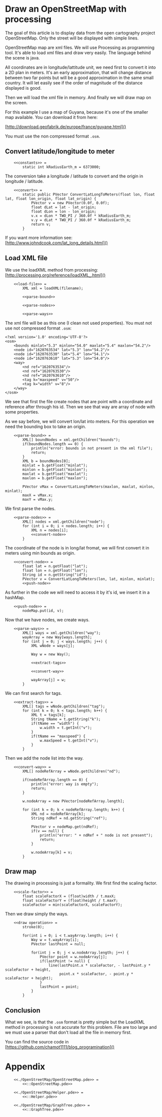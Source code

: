 Draw an OpenStreetMap with processing
=====================================

The goal of this article is to display data from the open cartography project OpenStreetMap. Only the street will be displayed with simple lines.

OpenStreetMap map are xml files. We will use Processing as programming tool. It's able to load xml files and draw very easily. The language behind the scene is java.

All coordinates are in longitude/lattitude unit, we need first to convert it into a 2D plan in meters. It's an early approximation, that will change distance between two far points but will be a good approximation in the same small country. It will let easily see if the order of magnitude of the distance displayed is good. 

Then we will load the xml file in memory. And finally we will draw map on the screen.

For this example I use a map of Guyana, because it's one of the smaller map available. You can download it from here:

[http://download.geofabrik.de/europe/france/guyane.html]()

You must use the non compressed format `.osm`.

Convert latitude/longitude to meter
-----------------------------------

```
	<<constants>> =
		static int kRadiusEarth_m = 6373000;
```

The conversion take a longitude / latitude to convert and the origin in longitude / latitude.

```
	<<convert>> =
		static public PVector ConvertLatLongToMeters(float lon, float lat, float lon_origin, float lat_origin) {
			PVector v = new PVector(0.0f, 0.0f);
			float dLat = lat - lat_origin;
			float dLon = lon - lon_origin;
			v.x = dLon * TWO_PI / 360.0f * kRadiusEarth_m;
			v.y = dLat * TWO_PI / 360.0f * kRadiusEarth_m;
			return v;
		}
```

If you want more information see:
[http://www.johndcook.com/lat_long_details.html]()

Load XML file
-------------

We use the loadXML method from processing: [http://processing.org/reference/loadXML_.html]()

```
	<<load-file>> =
		XML xml = loadXML(filename);

		<<parse-bound>>

		<<parse-nodes>>

		<<parse-ways>>
```

The xml file will be as this one (I clean not used properties). You must not use not compressed format `.osm`:

```
<?xml version='1.0' encoding='UTF-8'?>
<osm>
	<bounds minlat="5.3" minlon="54.0" maxlat="5.4" maxlon="54.2"/>
	<node id="1620763534" lat="5.3" lon="54.2"/>
	<node id="1620763530" lat="5.4" lon="54.1"/>
	<node id="1620763610" lat="5.3" lon="54.0"/>
	<way>
		<nd ref="1620763534"/>
		<nd ref="1620763530"/>
		<nd ref="1620763610"/>
		<tag k="maxspeed" v="50"/>
		<tag k="width" v="8"/>
	</way>
</osm>

```

We see that first the file create nodes that are point with a coordinate and reference after through his id. Then we see that way are array of node with some properties.

As we say before, we will convert lon/lat into meters. For this operation we need the bounding box to take an origin.

```
	<<parse-bound>> =
		XML[] boundNodes = xml.getChildren("bounds");
		if(boundNodes.length == 0) {
			println("error: bounds in not present in the xml file");
			return;
		}
		XML b = boundNodes[0];
		minlat = b.getFloat("minlat");
		minlon = b.getFloat("minlon");
		maxlat = b.getFloat("maxlat");
		maxlon = b.getFloat("maxlon");

		PVector vMax = ConvertLatLongToMeters(maxlon, maxlat, minlon, minlat);
		maxX = vMax.x;
		maxY = vMax.y;
```

We first parse the nodes.

```
	<<parse-nodes>> =
		XML[] nodes = xml.getChildren("node");
		for (int i = 0; i < nodes.length; i++) {         
  			XML n = nodes[i];
  			<<convert-node>>
		}
```

The coordinate of the node is in long/lat fromat, we will first convert it in meters using min bounds as origin.

```
	<<convert-node>> = 
		float lat = n.getFloat("lat");
		float lon = n.getFloat("lon");
		String id = n.getString("id");
		PVector v = ConvertLatLongToMeters(lon, lat, minlon, minlat);
		<<push-node>>
```

As further in the code we will need to access it by it's id, we insert it in a hashMap.

```
	<<push-node>> =
		nodeMap.put(id, v);
```

Now that we have nodes, we create ways.

```
	<<parse-ways>> =
		XML[] ways = xml.getChildren("way");
		wayArray = new Way[ways.length];
		for (int j = 0; j < ways.length; j++) {         
  			XML wNode = ways[j];

  			Way w = new Way();

  			<<extract-tags>> 

  			<<convert-way>>

  			wayArray[j] = w;
		}
```

We can first search for tags.

```
	<<extract-tags>> =
		XML[] tags = wNode.getChildren("tag");
		for (int k = 0; k < tags.length; k++) {         
  			XML t = tags[k];
  			String tName = t.getString("k");
  			if(tName == "width") {
  				w.width = t.getInt("v");
  			}
  			if(tName == "maxspeed") {
  				w.maxSpeed = t.getInt("v");
  			}
		}
```

Then we add the node list into the way.

```
	<<convert-way>> =
		XML[] nodeRefArray = wNode.getChildren("nd");

		if(nodeRefArray.length == 0) {
			println("error: way is empty");
			return;
		}

		w.nodeArray = new PVector[nodeRefArray.length];

		for (int k = 0; k < nodeRefArray.length; k++) {         
  			XML nd = nodeRefArray[k];
  			String ndRef = nd.getString("ref");

  			PVector v = nodeMap.get(ndRef);
  			if(v == null) {
  				println("error: " + ndRef + " node is not present");
  				return;
  			}

  			w.nodeArray[k] = v;
		}
```

Draw map
--------

The drawing in processing is just a formality. We first find the scaling factor.

```
	<<scale-factor>> =
		float scaleFactorX = (float)width / t.maxX;
    	float scaleFactorY = (float)height / t.maxY;
    	scaleFactor = min(scaleFactorX, scaleFactorY);
```

Then we draw simply the ways.

```
	<<draw operation>> =
		stroke(0);

	    for(int i = 0; i < t.wayArray.length; i++) {
	    	Way w = t.wayArray[i];
	    	PVector lastPoint = null;

	    	for(int j = 0; j < w.nodeArray.length; j++) {
	    		PVector point = w.nodeArray[j];
	    		if(lastPoint != null) {
	    			line(lastPoint.x * scaleFactor, - lastPoint.y * scaleFactor + height,
	    				 point.x * scaleFactor, - point.y * scaleFactor + height);
	    		}
	    		lastPoint = point;
	    	}
	    }
```

Conclusion
----------

What we see, is that the `.osm` format is pretty simple but the LoadXML method in processing is not accurate for this problem. File are too large and we must use a parser that don't load all the file in memory first.

You can find the source code in [https://github.com/chamot1111/blog_programination]()

Appendix
========

```
	<<./OpenStreetMap/OpenStreetMap.pde>> =
		<<::OpenStreetMap.pde>>
```

```
	<<./OpenStreetMap/Helper.pde>> =
		<<::Helper.pde>>
```

```
	<<./OpenStreetMap/GraphTree.pde>> =
		<<::GraphTree.pde>>
```
